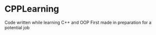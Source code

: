 # CPPLearning
Code written while learning C++ and OOP
First made in preparation for a potential job
